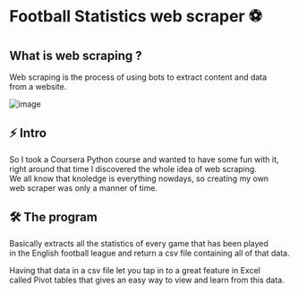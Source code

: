 
# Football Statistics web scraper ⚽ 

## What is web scraping ?
Web scraping is the process of using bots to extract content and data\
from a website.


![image](https://user-images.githubusercontent.com/73841983/156877903-50e7b55f-9206-46f5-8081-1f5bdbb2edb6.png)
## ⚡ Intro
So I took a Coursera Python course and wanted to have some fun with it,\
right around that time I discovered the whole idea of web scraping.\
We all know that knoledge is everything nowdays, so creating my own\
web scraper was only a manner of time.



## 🛠 The program 
Basically extracts all the statistics of every game that has been played\
in the English football league and return a csv file containing all of that data.

Having that data in a csv file let you tap in to a great feature in Excel\
called Pivot tables that gives an easy way to view and learn from this data.




